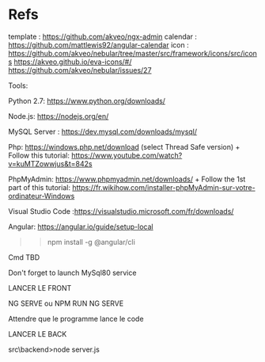 # Refs
template : https://github.com/akveo/ngx-admin
calendar : https://github.com/mattlewis92/angular-calendar
icon : https://github.com/akveo/nebular/tree/master/src/framework/icons/src/icons
       https://akveo.github.io/eva-icons/#/ 
       https://github.com/akveo/nebular/issues/27 



Tools:

Python 2.7: https://www.python.org/downloads/

Node.js: https://nodejs.org/en/

MySQL Server : https://dev.mysql.com/downloads/mysql/

Php: https://windows.php.net/download (select Thread Safe version) + Follow this tutorial: https://www.youtube.com/watch?v=kuMTZowwjus&t=842s

PhpMyAdmin: https://www.phpmyadmin.net/downloads/ + Follow the 1st part of this tutorial: https://fr.wikihow.com/installer-phpMyAdmin-sur-votre-ordinateur-Windows

Visual Studio Code :https://visualstudio.microsoft.com/fr/downloads/

Angular: https://angular.io/guide/setup-local

  >> npm install -g @angular/cli

Cmd TBD


Don't forget to launch MySql80 service


LANCER LE FRONT

NG SERVE
ou
NPM RUN NG SERVE

Attendre que le programme lance le code

LANCER LE BACK

src\backend>node server.js

